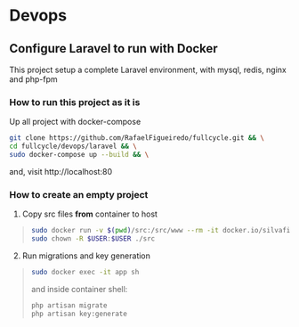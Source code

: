 # Devops

## Configure Laravel to run with Docker

This project setup a complete Laravel environment, with mysql, redis, nginx and php-fpm

### How to run this project as it is

Up all project with docker-compose

```sh
git clone https://github.com/RafaelFigueiredo/fullcycle.git && \
cd fullcycle/devops/laravel && \
sudo docker-compose up --build && \
```

and, visit http://localhost:80



### How to create an empty project

1. Copy src files **from** container to host

> ```sh
> sudo docker run -v $(pwd)/src:/src/www --rm -it docker.io/silvafigueiredo/laravel cp -r /var/www /src  && \
> sudo chown -R $USER:$USER ./src
> ```

2. Run migrations and key generation
> ```sh
> sudo docker exec -it app sh
> ```
> and inside container shell:
> ```sh
> php artisan migrate
> php artisan key:generate
> ```


